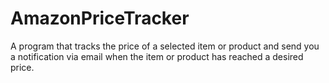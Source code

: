 # AmazonPriceTracker
A program that tracks the price of a selected item or product and send you a notification via email when the item or product has reached a desired price.
